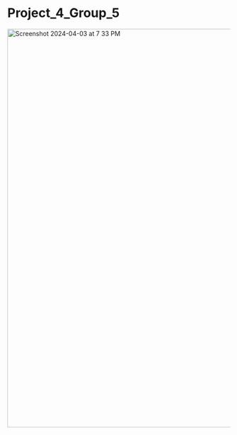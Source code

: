 # Project_4_Group_5

<img width="900" alt="Screenshot 2024-04-03 at 7 33 PM" src="https://cdn.britannica.com/02/160902-050-B58BAD84/Credit-cards.jpg">
